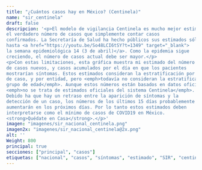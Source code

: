 ```yaml
---
title: "¿Cuántos casos hay en México? (Centinela)"
name: "sir_centinela"
draft: false
descripcion: '<p>El modelo de vigilancia Centinela es mucho mejor estimando el
el verdadero número de casos que simplemente contar casos
confirmados. La Secretaría de Salud ha hecho públicos sus estimados sólo
hasta <a href="https://youtu.be/So48LCI6tSY?t=1349" target="_blank">
la semana epidemiológica 14 (3 de abril)</a>. Como la epidemia sigue
creciendo, el número de casos actual debe ser mayor.</p>
<p>Con estas limitaciones, esta gráfica muestra mi estimado del número
de casos nuevos, y casos acumulados por el día en que los pacientes
mostrarían síntomas. Estos estimados consideran la estratificación por tipo
de caso, y por entidad, pero <emph>todavía no consideran la estratificación por
grupo de edad</emph>. Aunque estos números están basados en datos oficiales,
<emph>no se trata de estimados oficiales del sistema Centinela</emph>.
Debido ha que hay un retraso entre la aparición de síntomas y la
detección de un caso, los números de los últimos 15 días probablemente
aumentarán en los próximos días. Por lo tanto estos estimados deben
interpretarse como el mínimo de casos de COVID19 en México.
<strong>Quédate en Casa</strong>.</p>'
imagen: "imagenes/sir_nacional_centinela.png"
imagen2x: "imagenes/sir_nacional_centinela@2x.png"
alt: ''
Weight: 800
principal: true
secciones: ["principal", "casos"]
etiquetas: ["nacional", "casos", "síntomas", "estimado", "SIR", "centinela"]
---
```

